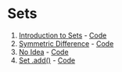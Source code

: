 # Sets

1. [Introduction to Sets](https://www.hackerrank.com/challenges/py-introduction-to-sets) - [Code](introduction_to_sets.py)
2. [Symmetric Difference](https://www.hackerrank.com/challenges/symmetric-difference) - [Code](symmetric_difference.py)
3. [No Idea](https://www.hackerrank.com/challenges/no-idea) - [Code](no_idea.py)
4. [Set .add()](https://www.hackerrank.com/challenges/py-set-add) - [Code](set_add.py)